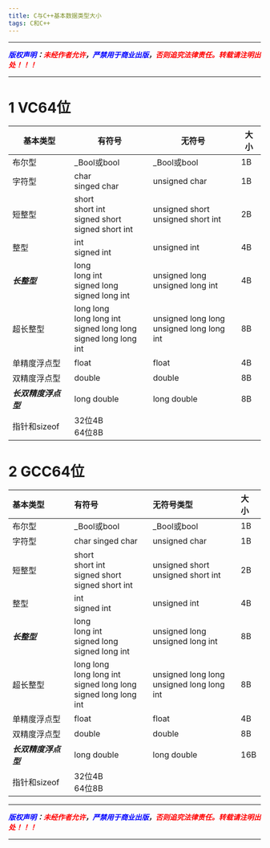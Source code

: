 ```yaml
---
title: C与C++基本数据类型大小
tags: C和C++
---
```


------

***<font color=blue>版权声明</font>：<font color=red>未经作者允许</font>，<font color=blue>严禁用于商业出版</font>，<font color=red>否则追究法律责任。转载请注明出处！！！</font>***

------

# 1 VC64位
|基本类型|有符号| 无符号|大小|
|--|--|--|--|
|布尔型|_Bool或bool|_Bool或bool|1B
|字符型|char<br />singed char| unsigned char |1B|
|短整型|short<br />short int<br />signed short<br />signed short int|unsigned short<br />unsigned short int|	2B	|	
|整型|int<br />signed int|unsigned int|4B	|
|***长整型***|long<br />long int<br />signed long<br />signed long int|unsigned long<br /> unsigned long int|4B|
|超长整型|long long <br />long long int<br />signed long long <br />signed long long int| unsigned long long <br />unsigned long long int|8B
|单精度浮点型|float|float|4B
|双精度浮点型|double|double|8B|
|***长双精度浮点型***|long double|long double|	8B|
|指针和sizeof|32位4B<br />64位8B


# 2 GCC64位


|基本类型|有符号| 无符号类型|大小|
|:--|:--|:--|:--|
|布尔型  |_Bool或bool|_Bool或bool|1B
|字符型|char singed char| unsigned char |1B|
|短整型|short<br />short int<br />signed short<br />signed short int	|unsigned short<br />unsigned short int|	2B	|	
|整型|int<br />signed int	|unsigned int|4B	|
|***长整型***|long<br />long int<br />signed long<br />signed long int|unsigned long<br /> unsigned long int|	8B	|
|超长整型|long long <br />long long int<br /> signed long long <br />signed long long int| unsigned long long <br />unsigned long long int|8B
|单精度浮点型|float|	float|	4B
|双精度浮点型|double|double	|8B|
|***长双精度浮点型***|long double|long double|	16B|
|指针和sizeof|32位4B<br />64位8B|






------

***<font color=blue>版权声明</font>：<font color=red>未经作者允许</font>，<font color=blue>严禁用于商业出版</font>，<font color=red>否则追究法律责任。转载请注明出处！！！</font>***

------